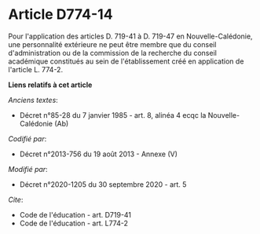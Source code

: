 # Article D774-14

Pour l'application des articles D. 719-41 à D. 719-47 en Nouvelle-Calédonie, une personnalité extérieure ne peut être membre
que du conseil d'administration ou  de la commission de la recherche du conseil académique constitués au sein de
l'établissement créé en application de l'article L. 774-2.

**Liens relatifs à cet article**

_Anciens textes_:

  - Décret n°85-28 du 7 janvier 1985 - art. 8, alinéa 4 ecqc la Nouvelle-Calédonie (Ab)

_Codifié par_:

  - Décret n°2013-756 du 19 août 2013 -  Annexe (V)

_Modifié par_:

  - Décret n°2020-1205 du 30 septembre 2020 - art. 5

_Cite_:

  - Code de l'éducation - art. D719-41
  - Code de l'éducation - art. L774-2

